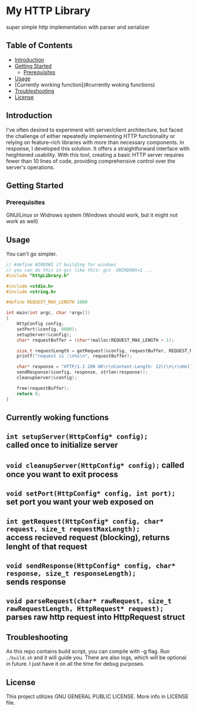 # My HTTP Library

super simple http implementation with parser and serializer

## Table of Contents
- [Introduction](#introduction)
- [Getting Started](#getting-started)
  - [Prerequisites](#prerequisites)
- [Usage](#usage)
- [Currently working function](#currently woking functions)
- [Troubleshooting](#troubleshooting)
- [License](#license)

## Introduction

I've often desired to experiment with server/client architecture, but faced the challenge of either repeatedly implementing HTTP functionality or relying on feature-rich libraries with more than necessary components. In response, I developed this solution. It offers a straightforward interface with heightened usability. With this tool, creating a basic HTTP server requires fewer than 10 lines of code, providing comprehensive control over the server's operations.

## Getting Started

### Prerequisites

GNU/Linux or Widnows system (Windows should work, but it might not work as well)

## Usage

You can't go simpler.  
```c
// #define WINDOWS if building for windows
// you can do this in gcc like this: gcc -DWINDOWS=1 ...
#include "httpLibrary.h"

#include <stdio.h>
#include <string.h>

#define REQUEST_MAX_LENGTH 1000

int main(int argc, char *argv[])
{
    HttpConfig config;
    setPort(&config, 8080);
    setupServer(&config);
    char* requestBuffer = (char*)malloc(REQUEST_MAX_LENGTH + 1);

    size_t requestLength = getRequest(&config, requestBuffer, REQUEST_MAX_LENGTH);
    printf("request is :\n%s\n", requestBuffer);

    char* response = "HTTP/1.1 200 OK\r\nContent-Length: 12\r\n\r\nHello, World!";
    sendResponse(&config, response, strlen(response));
    cleanupServer(&config);

    free(requestBuffer);
    return 0;
}
```

## Currently woking functions

`int setupServer(HttpConfig* config);`  
called once to initialize server
-----
`void cleanupServer(HttpConfig* config);` 
called once you want to exit process  
-----
`void setPort(HttpConfig* config, int port);`  
set port you want your web exposed on  
-----
`int getRequest(HttpConfig* config, char* request, size_t requestMaxLength);`  
access recieved request (blocking), returns lenght of that request  
-----
`void sendResponse(HttpConfig* config, char* response, size_t responseLength);`  
sends response  
-----
`void parseRequest(char* rawRequest, size_t rawRequestLength, HttpRequest* request);`  
parses raw http request into HttpRequest struct  
-----
## Troubleshooting

As this repo contains build script, you can compile with -g flag. Run `./build.sh` and it will guide you.
There are also logs, which will be optional in future. I just have it on all the time for debug purposes.

## License

This project utilizes GNU GENERAL PUBLIC LICENSE. More info in LICENSE file.
